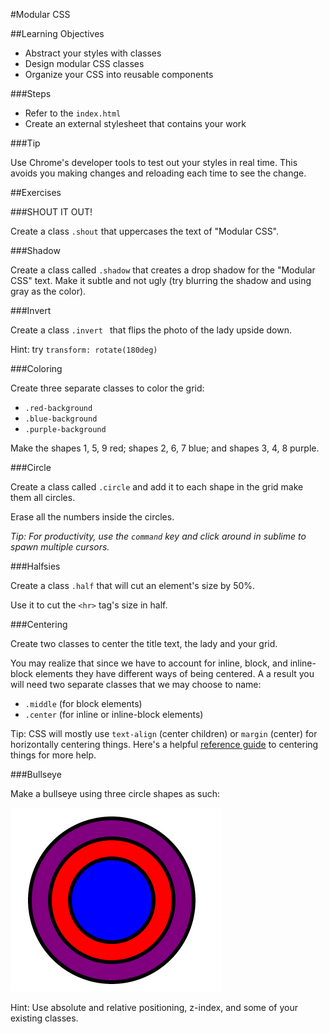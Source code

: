 #Modular CSS

##Learning Objectives

* Abstract your styles with classes
* Design modular CSS classes
* Organize your CSS into reusable components

###Steps

* Refer to the `index.html`
* Create an external stylesheet that contains your work

###Tip

Use Chrome's developer tools to test out your styles in real time. This avoids you making changes and reloading each time to see the change.


##Exercises

###SHOUT IT OUT!

Create a class `.shout` that uppercases the text of "Modular CSS". 

###Shadow

Create a class called `.shadow` that creates a drop shadow for the "Modular CSS" text. Make it subtle and not ugly (try blurring the shadow and using gray as the color).

###Invert

Create a class `.invert	` that flips the photo of the lady upside down.

Hint: try `transform: rotate(180deg)`

###Coloring

Create three separate classes to color the grid:

* `.red-background`
* `.blue-background`
* `.purple-background`

Make the shapes 1, 5, 9 red; shapes 2, 6, 7 blue; and shapes 3, 4, 8 purple.

###Circle

Create a class called `.circle` and add it to each shape in the grid make them all circles.

Erase all the numbers inside the circles.

*Tip: For productivity, use the `command` key and click around in sublime to spawn multiple cursors.*

###Halfsies

Create a class `.half` that will cut an element's size by 50%.

Use it to cut the `<hr>` tag's size in half.

###Centering

Create two classes to center the title text, the lady and your grid.

You may realize that since we have to account for inline, block, and inline-block elements they have different ways of being centered. A a result you will need two separate classes that we may choose to name:

* `.middle` (for block elements)
* `.center` (for inline or inline-block elements)

Tip: CSS will mostly use `text-align` (center children) or `margin` (center) for horizontally centering things. Here's a helpful [reference guide](https://css-tricks.com/centering-css-complete-guide/) to centering things for more help.


###Bullseye

Make a bullseye using three circle shapes as such:

![bullseye](imgs/bullseye.jpg)

Hint: Use absolute and relative positioning, z-index, and some of your existing classes.
